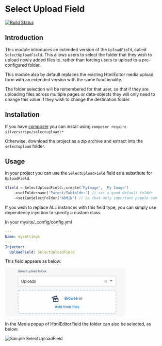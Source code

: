 # Select Upload Field

[![Build Status](https://travis-ci.org/silverstripe/silverstripe-selectupload.svg?branch=master)](https://travis-ci.org/silverstripe/silverstripe-selectupload)

## Introduction

This module introduces an extended version of the `UploadField`, called `SelectUploadField`.
This allows users to select the folder that they wish to upload newly added files to,
rather than forcing users to upload to a pre-configured folder.

This module also by default replaces the existing HtmlEditor media upload form with an
extended version with the same functionality.

The folder selection will be remembered for that user, so that if they are uploading files
across multiple pages or data-objects they will only need to change this value if they wish to
change the destination folder.

## Installation

If you have [composer](https://getcomposer.org/) you can install using `composer require silverstripe/selectupload:*`

Otherwise, download the project as a zip archive and extract into the `selectupload` folder.

## Usage

In your project you can use the `SelectUploadField` field as a substitute for `UploadField`.

```php
$field = SelectUploadField::create('MyImage', 'My Image')
	->setFoldername('Parent/Subfolder') // set a good default folder
	->setCanSelectFolder('ADMIN') // So that only important people can select any folder
```

If you wish to replace ALL instances with this field type, you can simply use dependency injection
to specify a custom class

In your mysite/_config/config.yml

```yml
---
Name: mysettings
---
Injector:
  UploadField: SelectUploadField
```

This field appears as below:

![Sample SelectUploadField](docs/en/_images/SelectUpload.png)

In the Media popup of HtmlEditorField the folder can also be selected, as below:

![Sample SelectUploadField](docs/en/_images/MediaForm.png)
